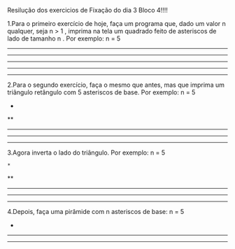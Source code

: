 Resilução dos exercicios de Fixação do dia 3 Bloco 4!!!!

1.Para o primeiro exercício de hoje, faça um programa que, dado um valor n qualquer, seja n > 1 , imprima na tela um quadrado feito de asteriscos de lado de tamanho n . Por exemplo:
n = 5

*****
*****
*****
*****
*****
2.Para o segundo exercício, faça o mesmo que antes, mas que imprima um triângulo retângulo com 5 asteriscos de base. Por exemplo:
n = 5

*
**
***
****
*****
3.Agora inverta o lado do triângulo. Por exemplo:
n = 5

    *
   **
  ***
 ****
*****
4.Depois, faça uma pirâmide com n asteriscos de base:
n = 5

  *
 ***
*****

